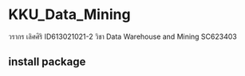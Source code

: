 # KKU_Data_Mining
วรากร เลิศศิริ ID613021021-2 วิชา Data Warehouse and Mining SC623403

## install package
